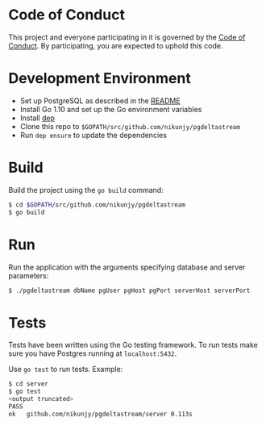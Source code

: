 # Code of Conduct
This project and everyone participating in it is governed by the [Code of Conduct](CODE_OF_CONDUCT.md). By participating, you are expected to uphold this code. 

# Development Environment
- Set up PostgreSQL as described in the [README](README.md)
- Install Go 1.10 and set up the Go environment variables
- Install [dep](https://github.com/golang/dep)
- Clone this repo to `$GOPATH/src/github.com/nikunjy/pgdeltastream`
- Run `dep ensure` to update the dependencies

# Build
Build the project using the `go build` command:

```bash
$ cd $GOPATH/src/github.com/nikunjy/pgdeltastream
$ go build
```

# Run
Run the application with the arguments specifying database and server parameters: 

```bash
$ ./pgdeltastream dbName pgUser pgHost pgPort serverHost serverPort 
```

# Tests
Tests have been written using the Go testing framework. To run tests make sure you have Postgres running at `localhost:5432`.

Use `go test` to run tests. Example:

```bash
$ cd server
$ go test
<output truncated>
PASS
ok   github.com/nikunjy/pgdeltastream/server 0.113s
```